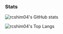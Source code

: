 ### Stats
![rcshim04's GitHub stats](https://github-readme-stats.vercel.app/api?username=rcshim04&theme=github_dark&show_icons=true)

![rcshim04's Top Langs](https://github-readme-stats.vercel.app/api/top-langs/?username=rcshim04&theme=github_dark&layout=compact)
